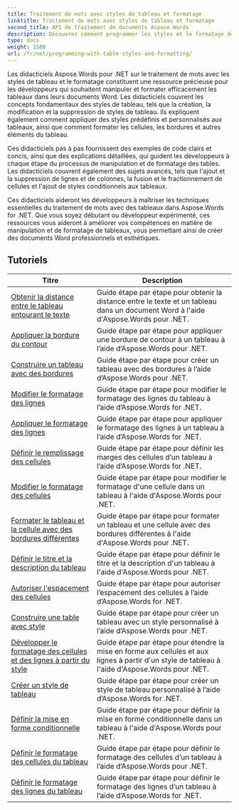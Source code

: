 ```yaml
---
title: Traitement de mots avec styles de tableau et formatage
linktitle: Traitement de mots avec styles de tableau et formatage
second_title: API de traitement de documents Aspose.Words
description: Découvrez comment programmer les styles et le formatage des tableaux dans Aspose.Words for .NET. Apprenez à appliquer des styles prédéfinis, à personnaliser le formatage des cellules, les bordures et bien plus encore grâce à des didacticiels pas à pas et des exemples de code en C#.
type: docs
weight: 1580
url: /fr/net/programming-with-table-styles-and-formatting/
---
```

Les didacticiels Aspose.Words pour .NET sur le traitement de mots avec les styles de tableau et le formatage constituent une ressource précieuse pour les développeurs qui souhaitent manipuler et formater efficacement les tableaux dans leurs documents Word. Les didacticiels couvrent les concepts fondamentaux des styles de tableau, tels que la création, la modification et la suppression de styles de tableau. Ils expliquent également comment appliquer des styles prédéfinis et personnalisés aux tableaux, ainsi que comment formater les cellules, les bordures et autres éléments du tableau.

Ces didacticiels pas à pas fournissent des exemples de code clairs et concis, ainsi que des explications détaillées, qui guident les développeurs à chaque étape du processus de manipulation et de formatage des tables. Les didacticiels couvrent également des sujets avancés, tels que l'ajout et la suppression de lignes et de colonnes, la fusion et le fractionnement de cellules et l'ajout de styles conditionnels aux tableaux.

Ces didacticiels aideront les développeurs à maîtriser les techniques essentielles du traitement de mots avec des tableaux dans Aspose.Words for .NET. Que vous soyez débutant ou développeur expérimenté, ces ressources vous aideront à améliorer vos compétences en matière de manipulation et de formatage de tableaux, vous permettant ainsi de créer des documents Word professionnels et esthétiques.

 ## Tutoriels
| Titre | Description |
| --- | --- |
| [Obtenir la distance entre le tableau entourant le texte](./get-distance-between-table-surrounding-text/) | Guide étape par étape pour obtenir la distance entre le texte et un tableau dans un document Word à l'aide d'Aspose.Words pour .NET. |
| [Appliquer la bordure du contour](./apply-outline-border/) | Guide étape par étape pour appliquer une bordure de contour à un tableau à l’aide d’Aspose.Words pour .NET. |
| [Construire un tableau avec des bordures](./build-table-with-borders/) | Guide étape par étape pour créer un tableau avec des bordures à l’aide d’Aspose.Words pour .NET. |
| [Modifier le formatage des lignes](./modify-row-formatting/) | Guide étape par étape pour modifier le formatage des lignes du tableau à l’aide d’Aspose.Words for .NET. |
| [Appliquer le formatage des lignes](./apply-row-formatting/) | Guide étape par étape pour appliquer le formatage des lignes à un tableau à l’aide d’Aspose.Words for .NET. |
| [Définir le remplissage des cellules](./set-cell-padding/) | Guide étape par étape pour définir les marges des cellules d’un tableau à l’aide d’Aspose.Words for .NET. |
| [Modifier le formatage des cellules](./modify-cell-formatting/) | Guide étape par étape pour modifier le formatage d'une cellule dans un tableau à l'aide d'Aspose.Words pour .NET. |
| [Formater le tableau et la cellule avec des bordures différentes](./format-table-and-cell-with-different-borders/) | Guide étape par étape pour formater un tableau et une cellule avec des bordures différentes à l'aide d'Aspose.Words pour .NET. |
| [Définir le titre et la description du tableau](./set-table-title-and-description/) | Guide étape par étape pour définir le titre et la description d'un tableau à l'aide d'Aspose.Words pour .NET. |
| [Autoriser l'espacement des cellules](./allow-cell-spacing/) | Guide étape par étape pour autoriser l’espacement des cellules à l’aide d’Aspose.Words for .NET. |
| [Construire une table avec style](./build-table-with-style/) | Guide étape par étape pour créer un tableau avec un style personnalisé à l’aide d’Aspose.Words pour .NET. |
| [Développer le formatage des cellules et des lignes à partir du style](./expand-formatting-on-cells-and-row-from-style/) | Guide étape par étape pour étendre la mise en forme aux cellules et aux lignes à partir d'un style de tableau à l'aide d'Aspose.Words pour .NET. |
| [Créer un style de tableau](./create-table-style/) | Guide étape par étape pour créer un style de tableau personnalisé à l’aide d’Aspose.Words for .NET. |
| [Définir la mise en forme conditionnelle](./define-conditional-formatting/) | Guide étape par étape pour définir la mise en forme conditionnelle dans un tableau à l'aide d'Aspose.Words pour .NET. |
| [Définir le formatage des cellules du tableau](./set-table-cell-formatting/) | Guide étape par étape pour définir le formatage des cellules d’un tableau à l’aide d’Aspose.Words pour .NET. |
| [Définir le formatage des lignes du tableau](./set-table-row-formatting/) | Guide étape par étape pour définir le formatage des lignes d’un tableau à l’aide d’Aspose.Words for .NET. |
